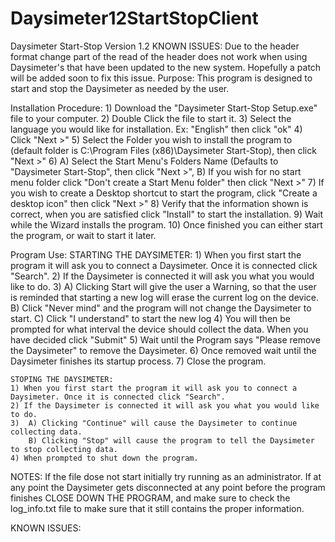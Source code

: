 Daysimeter12StartStopClient
===========================
Daysimeter Start-Stop Version 1.2 
KNOWN ISSUES:
	Due to the header format change part of the read of the header does not work when using Daysimeter's that have been updated to the new system. Hopefully a patch will be added soon to fix this issue.
Purpose:
	This program is designed to start and stop the Daysimeter as needed by the user.

Installation Procedure:
	1) Download the "Daysimeter Start-Stop Setup.exe" file to your computer.
	2) Double Click the file to start it.
	3) Select the language you would like for installation. Ex: "English" then click "ok"
	4) Click "Next >"
	5) Select the Folder you wish to install the program to (default folder is C:\Program Files (x86)\Daysimeter Start-Stop), then click "Next >"
	6) 	A) Select the Start Menu's Folders Name (Defaults to "Daysimeter Start-Stop", then click "Next >", 
		B) If you wish for no start menu folder click "Don't create a Start Menu folder" then click "Next >"
	7) If you wish to create a Desktop shortcut to start the program, click "Create a desktop icon" then click "Next >"
	8) Verify that the information shown is correct, when you are satisfied click "Install" to start the installation.
	9) Wait while the Wizard installs the program. 
	10) Once finished you can either start the program, or wait to start it later.

Program Use:
	STARTING THE DAYSIMETER:
	1) When you first start the program it will ask you to connect a Daysimeter. Once it is connected click "Search".
	2) If the Daysimeter is connected it will ask you what you would like to do.
	3)	A) Clicking Start will give the user a Warning, so that the user is reminded that starting a new log will erase the current log on the device.
		B) Click "Never mind" and the program will not change the Daysimeter to start.
		C) Click "I understand" to start the new log
	4) You will then be prompted for what interval the device should collect the data. When you have decided click "Submit"
	5) Wait until the Program says "Please remove the Daysimeter" to remove the Daysimeter. 
	6) Once removed wait until the Daysimeter finishes its startup process.
	7) Close the program.
	
	STOPING THE DAYSIMETER:
	1) When you first start the program it will ask you to connect a Daysimeter. Once it is connected click "Search".
	2) If the Daysimeter is connected it will ask you what you would like to do.
	3) 	A) Clicking "Continue" will cause the Daysimeter to continue collecting data.
		B) Clicking "Stop" will cause the program to tell the Daysimeter to stop collecting data.
	4) When prompted to shut down the program.


NOTES: 	If the file dose not start initially try running as an administrator.
		If at any point the Daysimeter gets disconnected at any point before the program finishes CLOSE DOWN THE PROGRAM, and make sure to check the log_info.txt file to make sure that it still contains the proper information.
		
KNOWN ISSUES: